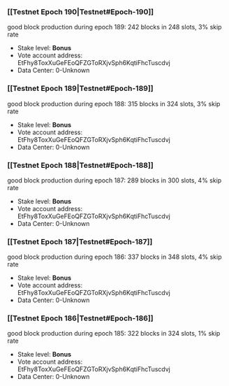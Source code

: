 ### [[Testnet Epoch 190|Testnet#Epoch-190]]
good block production during epoch 189: 242 blocks in 248 slots, 3% skip rate
* Stake level: **Bonus** 
* Vote account address: EtFhy8ToxXuGeFEoQFZGToRXjvSph6KqtiFhcTuscdvj
* Data Center: 0-Unknown
### [[Testnet Epoch 189|Testnet#Epoch-189]]
good block production during epoch 188: 315 blocks in 324 slots, 3% skip rate
* Stake level: **Bonus** 
* Vote account address: EtFhy8ToxXuGeFEoQFZGToRXjvSph6KqtiFhcTuscdvj
* Data Center: 0-Unknown
### [[Testnet Epoch 188|Testnet#Epoch-188]]
good block production during epoch 187: 289 blocks in 300 slots, 4% skip rate
* Stake level: **Bonus** 
* Vote account address: EtFhy8ToxXuGeFEoQFZGToRXjvSph6KqtiFhcTuscdvj
* Data Center: 0-Unknown
### [[Testnet Epoch 187|Testnet#Epoch-187]]
good block production during epoch 186: 337 blocks in 348 slots, 4% skip rate
* Stake level: **Bonus** 
* Vote account address: EtFhy8ToxXuGeFEoQFZGToRXjvSph6KqtiFhcTuscdvj
* Data Center: 0-Unknown
### [[Testnet Epoch 186|Testnet#Epoch-186]]
good block production during epoch 185: 322 blocks in 324 slots, 1% skip rate
* Stake level: **Bonus** 
* Vote account address: EtFhy8ToxXuGeFEoQFZGToRXjvSph6KqtiFhcTuscdvj
* Data Center: 0-Unknown
